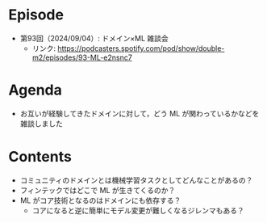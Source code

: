 # Episode

- 第93回（2024/09/04）: ドメイン×ML 雑談会
  - リンク: https://podcasters.spotify.com/pod/show/double-m2/episodes/93-ML-e2nsnc7

# Agenda

- お互いが経験してきたドメインに対して，どう ML が関わっているかなどを雑談しました

# Contents

- コミュニティのドメインとは機械学習タスクとしてどんなことがあるの？
- フィンテックではどこで ML が生きてくるのか？
- ML がコア技術となるのはドメインにも依存する？
  - コアになると逆に簡単にモデル変更が難しくなるジレンマもある？
